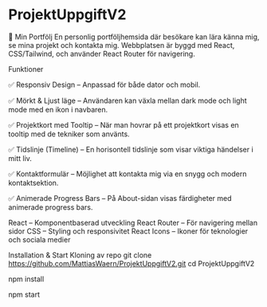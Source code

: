 # ProjektUppgiftV2
🎨 Min Portfölj
En personlig portföljhemsida där besökare kan lära känna mig, se mina projekt och kontakta mig. Webbplatsen är byggd med React, CSS/Tailwind, och använder React Router för navigering.

Funktioner

✅ Responsiv Design – Anpassad för både dator och mobil.

✅ Mörkt & Ljust läge – Användaren kan växla mellan dark mode och light mode med en ikon i navbaren.

✅ Projektkort med Tooltip – När man hovrar på ett projektkort visas en tooltip med de tekniker som använts.

✅ Tidslinje (Timeline) – En horisontell tidslinje som visar viktiga händelser i mitt liv.

✅ Kontaktformulär – Möjlighet att kontakta mig via en snygg och modern kontaktsektion.

✅ Animerade Progress Bars – På About-sidan visas färdigheter med animerade progress bars.



React – Komponentbaserad utveckling
React Router – För navigering mellan sidor
CSS – Styling och responsivitet
React Icons – Ikoner för teknologier och sociala medier


 Installation & Start
 Kloning av repo
 git clone https://github.com/MattiasWaern/ProjektUppgiftV2.git
 cd ProjektUppgiftV2

 npm install

 npm start
